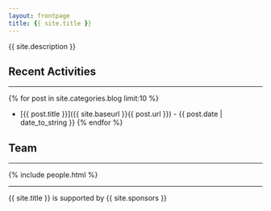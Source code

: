 ```yaml
---
layout: frontpage
title: {{ site.title }}
---
```


{{ site.description }}

## Recent Activities
-----

{% for post in site.categories.blog limit:10 %}
* [{{ post.title }}]({{ site.baseurl }}{{ post.url }}) - {{ post.date | date_to_string }}
{% endfor %}

## Team
-----

{% include people.html %}

-----

{{ site.title }} is supported by {{ site.sponsors }}
